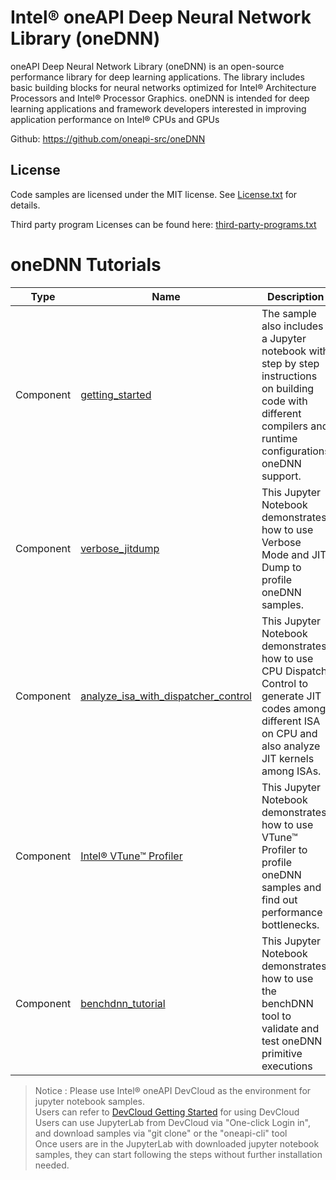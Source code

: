 # Intel® oneAPI Deep Neural Network Library (oneDNN)

oneAPI Deep Neural Network Library (oneDNN) is an open-source performance library for deep learning applications. The library includes basic building blocks for neural networks optimized for Intel® Architecture Processors and Intel® Processor Graphics. oneDNN is intended for deep learning applications and framework developers interested in improving application performance on Intel® CPUs and GPUs

Github: https://github.com/oneapi-src/oneDNN

## License  
Code samples are licensed under the MIT license. See
[License.txt](https://github.com/oneapi-src/oneAPI-samples/blob/master/License.txt) for details.

Third party program Licenses can be found here: [third-party-programs.txt](https://github.com/oneapi-src/oneAPI-samples/blob/master/third-party-programs.txt)

# oneDNN Tutorials

| Type      | Name                 | Description                                                  |
| --------- | ----------------------- | ------------------------------------------------------------ |
| Component | [getting_started](tutorial_getting_started.ipynb)  | The sample also includes a Jupyter notebook with step by step instructions on building code with different compilers and runtime configurations oneDNN support. |
| Component | [verbose_jitdump](tutorial_verbose_jitdump.ipynb) | This Jupyter Notebook demonstrates how to use Verbose Mode and JIT Dump to profile oneDNN samples. |
| Component | [analyze_isa_with_dispatcher_control](tutorial_analyze_isa_with_dispatcher_control.ipynb) | This Jupyter Notebook demonstrates how to use CPU Dispatch Control to generate JIT codes among different ISA on CPU and also analyze JIT kernels among ISAs.|
| Component | [Intel® VTune™ Profiler](tutorial_vtune_profiling.ipynb) | This Jupyter Notebook demonstrates how to use VTune™ Profiler to profile oneDNN samples and find out performance bottlenecks. |
| Component | [benchdnn_tutorial](tutorial_benchdnn.ipynb) | This Jupyter Notebook demonstrates how to use the benchDNN tool to validate and test oneDNN primitive executions |
>  Notice : Please use Intel® oneAPI DevCloud as the environment for jupyter notebook samples. \
Users can refer to [DevCloud Getting Started](https://devcloud.intel.com/oneapi/get-started/) for using DevCloud \
Users can use JupyterLab from DevCloud via "One-click Login in", and download samples via "git clone" or the "oneapi-cli" tool \
Once users are in the JupyterLab with downloaded jupyter notebook samples, they can start following the steps without further installation needed.
